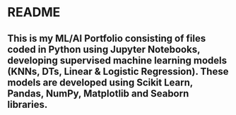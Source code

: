 # README
## This is my ML/AI Portfolio consisting of files coded in Python using Jupyter Notebooks, developing supervised machine learning models (KNNs, DTs, Linear & Logistic Regression). These models are developed using Scikit Learn, Pandas, NumPy, Matplotlib and Seaborn libraries.
